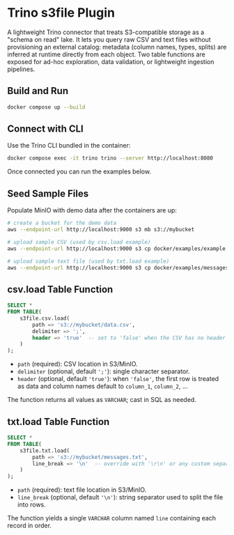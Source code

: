 # Trino s3file Plugin

A lightweight Trino connector that treats S3-compatible storage as a "schema on read" lake. It lets you query raw CSV and text files without provisioning an external catalog: metadata (column names, types, splits) are inferred at runtime directly from each object. Two table functions are exposed for ad-hoc exploration, data validation, or lightweight ingestion pipelines.

## Build and Run

```bash
docker compose up --build
```

## Connect with CLI

Use the Trino CLI bundled in the container:

```bash
docker compose exec -it trino trino --server http://localhost:8080
```

Once connected you can run the examples below.

## Seed Sample Files

Populate MinIO with demo data after the containers are up:

```bash
# create a bucket for the demo data
aws --endpoint-url http://localhost:9000 s3 mb s3://mybucket

# upload sample CSV (used by csv.load example)
aws --endpoint-url http://localhost:9000 s3 cp docker/examples/example.csv s3://mybucket/data.csv

# upload sample text file (used by txt.load example)
aws --endpoint-url http://localhost:9000 s3 cp docker/examples/messages.txt s3://mybucket/messages.txt
```

## csv.load Table Function

```sql
SELECT *
FROM TABLE(
    s3file.csv.load(
        path => 's3://mybucket/data.csv',
        delimiter => ';',
        header => 'true'  -- set to 'false' when the CSV has no header row
    )
);
```

- `path` (required): CSV location in S3/MinIO.
- `delimiter` (optional, default `';'`): single character separator.
- `header` (optional, default `'true'`): when `'false'`, the first row is treated as data and column names default to `column_1`, `column_2`, …

The function returns all values as `VARCHAR`; cast in SQL as needed.

## txt.load Table Function

```sql
SELECT *
FROM TABLE(
    s3file.txt.load(
        path => 's3://mybucket/messages.txt',
        line_break => '\n'  -- override with '\r\n' or any custom separator
    )
);
```

- `path` (required): text file location in S3/MinIO.
- `line_break` (optional, default `'\n'`): string separator used to split the file into rows.

The function yields a single `VARCHAR` column named `line` containing each record in order.
